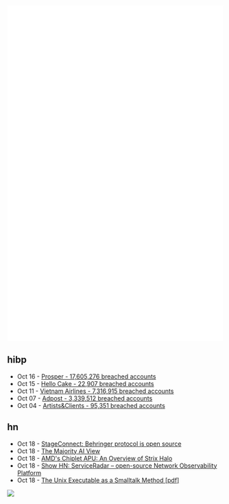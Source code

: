 ![Metrics](https://raw.githubusercontent.com/phixion/phixion/master/metrics.svg)

## hibp

<!--
for https://github.com/phixion/phixion/blob/main/.github/workflows/feeds.yml
-->
<!--START_SECTION:haveibeenpwnd-->
- Oct 16 - [Prosper - 17,605,276 breached accounts](https://haveibeenpwned.com/Breach/Prosper)
- Oct 15 - [Hello Cake - 22,907 breached accounts](https://haveibeenpwned.com/Breach/HelloCake)
- Oct 11 - [Vietnam Airlines - 7,316,915 breached accounts](https://haveibeenpwned.com/Breach/VietnamAirlines)
- Oct 07 - [Adpost - 3,339,512 breached accounts](https://haveibeenpwned.com/Breach/Adpost)
- Oct 04 - [Artists&Clients - 95,351 breached accounts](https://haveibeenpwned.com/Breach/ArtistsNClients)
<!--END_SECTION:haveibeenpwnd-->

## hn

<!--
for https://github.com/phixion/phixion/blob/main/.github/workflows/feeds.yml
-->
<!--START_SECTION:hn-->
- Oct 18 - [StageConnect: Behringer protocol is open source](https://github.com/OpenMixerProject/StageConnect)
- Oct 18 - [The Majority AI View](https://www.anildash.com//2025/10/17/the-majority-ai-view/)
- Oct 18 - [AMD's Chiplet APU: An Overview of Strix Halo](https://chipsandcheese.com/p/amds-chiplet-apu-an-overview-of-strix)
- Oct 18 - [Show HN: ServiceRadar – open-source Network Observability Platform](https://github.com/carverauto/serviceradar)
- Oct 18 - [The Unix Executable as a Smalltalk Method [pdf]](https://programmingmadecomplicated.wordpress.com/wp-content/uploads/2025/10/onward25-jakubovic.pdf)
<!--END_SECTION:hn-->

<!--
for https://yhype.me
-->
![](https://hit.yhype.me/github/profile?user_id=13013670)
